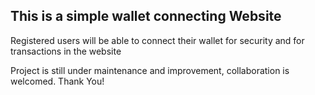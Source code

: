 
<h2>This is a simple wallet connecting Website</span></h2>
<p>Registered users will be able to connect their wallet for security and for transactions in the website</p>

<p>Project is still under maintenance and improvement, collaboration is welcomed. Thank You!</p>





